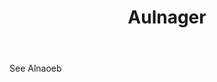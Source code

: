 ---
title: Aulnager
letter: A
permalink: "/definitions/aulnager.html"
body: See Alnaoeb
published_at: '2018-07-07'
layout: post
---